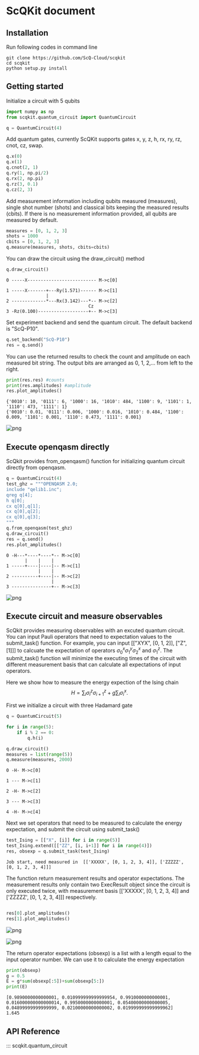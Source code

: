 # ScQKit document

## Installation

Run following codes in command line
```shell
git clone https://github.com/ScQ-Cloud/scqkit
cd scqkit
python setup.py install
```

## Getting started

Initialize a circuit with 5 qubits 


```python
import numpy as np
from scqkit.quantum_circuit import QuantumCircuit

q = QuantumCircuit(4)
```

Add quantum gates, currently ScQKit supports gates x, y, z, h, rx, ry, rz, cnot, cz, swap.


```python
q.x(0)
q.x(1) 
q.cnot(2, 1) 
q.ry(1, np.pi/2) 
q.rx(2, np.pi) 
q.rz(3, 0.1) 
q.cz(2, 3) 
```

Add measurement information including qubits measured (measures), single shot number (shots) and classical bits keeping the measured results (cbits). If there is no measurement information provided, all qubits are measured by default.  


```python
measures = [0, 1, 2, 3]
shots = 1000
cbits = [0, 1, 2, 3]
q.measure(measures, shots, cbits=cbits)
```

You can draw the circuit using the draw_circuit() method


```python
q.draw_circuit()
```

    0 -----X-------------------------- M->c[0]
                                      
    1 -----X-------+---Ry(1.571)------ M->c[1]
                   |                  
    2 -------------*---Rx(3.142)---*-- M->c[2]
                                   Cz 
    3 -Rz(0.100)-------------------+-- M->c[3]
    

Set experiment backend and send the quantum circuit. The default backend is "ScQ-P10".


```python
q.set_backend("ScQ-P10")
res = q.send()
```

You can use the returned results to check the count and amplitude on each measured bit string. The output bits are arranged as 0, 1, 2,... from left to the right.


```python
print(res.res) #counts
print(res.amplitudes) #amplitude
res.plot_amplitudes()
```

    {'0010': 10, '0111': 6, '1000': 16, '1010': 484, '1100': 9, '1101': 1, '1110': 473, '1111': 1}
    {'0010': 0.01, '0111': 0.006, '1000': 0.016, '1010': 0.484, '1100': 0.009, '1101': 0.001, '1110': 0.473, '1111': 0.001}
    


    
![png](scqkit_document_files/scqkit_document_11_1.png)
    


## Execute openqasm directly
ScQkit provides from_openqasm() function for initializing quantum circuit directly from openqasm.


```python
q = QuantumCircuit(4)
test_ghz = """OPENQASM 2.0;
include "qelib1.inc";
qreg q[4];
h q[0];
cx q[0],q[1];
cx q[0],q[2];
cx q[0],q[3];
"""
q.from_openqasm(test_ghz)
q.draw_circuit()
res = q.send()
res.plot_amplitudes()
```

    0 -H---*----*----*-- M->c[0]
           |    |    |  
    1 -----+----|----|-- M->c[1]
                |    |  
    2 ----------+----|-- M->c[2]
                     |  
    3 ---------------+-- M->c[3]
    


    
![png](scqkit_document_files/scqkit_document_13_1.png)
    


## Execute circuit and measure observables

ScQkit provides measuring observables with an excuted quantum circuit. You can input Pauli operators that need to expectation values to the submit_task() function.
For example, you can input [["XYX", [0, 1, 2]], ["Z", [1]]] to calcuate the expectation of operators $\sigma^x_0\sigma^y_1\sigma^x_2$ and $\sigma^z_1$.
The submit_task() function will minimize the executing times of the circuit with different measurement basis that can calculate all expectations of input operators. 

Here we show how to measure the energy expection of the Ising chain
$$H=\sum_i \sigma^z_i \sigma^z_{i+1} + g \sum_i \sigma^x_i.$$

First we initialize a circuit with three Hadamard gate


```python
q = QuantumCircuit(5)

for i in range(5):
    if i % 2 == 0:
        q.h(i)

q.draw_circuit()
measures = list(range(5))
q.measure(measures, 2000)

```

    0 -H- M->c[0]
         
    1 --- M->c[1]
         
    2 -H- M->c[2]
         
    3 --- M->c[3]
         
    4 -H- M->c[4]
    

Next we set operators that need to be measured to calculate the energy expectation, and submit the circuit using submit_task()


```python
test_Ising = [["X", [i]] for i in range(5)]
test_Ising.extend([["ZZ", [i, i+1]] for i in range(4)])
res, obsexp = q.submit_task(test_Ising)
```

    Job start, need measured in  [['XXXXX', [0, 1, 2, 3, 4]], ['ZZZZZ', [0, 1, 2, 3, 4]]]
    

The function return measurement results and operator expectations. The measurement results only contain two ExecResult object since the circuit is only executed twice, with measurement basis  [['XXXXX', [0, 1, 2, 3, 4]] and ['ZZZZZ', [0, 1, 2, 3, 4]]] respectively.


```python

res[0].plot_amplitudes()
res[1].plot_amplitudes()

```


    
![png](scqkit_document_files/scqkit_document_19_0.png)
    



    
![png](scqkit_document_files/scqkit_document_19_1.png)
    


The return operator expectations (obsexp) is a list with a length equal to the input operator number. We can use it to calculate the energy expectation 


```python
print(obsexp)
g = 0.5
E = g*sum(obsexp[:5])+sum(obsexp[5:])
print(E)

```

    [0.9890000000000001, 0.010999999999999954, 0.9910000000000001, 0.016000000000000014, 0.9950000000000001, 0.05400000000000005, 0.04899999999999999, 0.02100000000000002, 0.019999999999999962]
    1.645
    
## API Reference

::: scqkit.quantum_circuit
